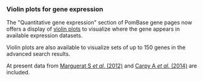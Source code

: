### Violin plots for gene expression
<!-- newsfeed_thumbnail: advanced_search.png -->

The "Quantitative gene expression" section of PomBase gene pages now
offers a display of [violin
plots](https://en.wikipedia.org/wiki/Violin_plot) to visualize where
the gene appears in available expression datasets.

Violin plots are also available to visualize sets of up to 150 genes
in the advanced search results.

At present data from [Marguerat S *et al.*
(2012)](https://www.pombase.org/reference/PMID:23101633) and [Carpy A
*et al.* (2014)](https://www.pombase.org/reference/PMID:24763107) are
included.

